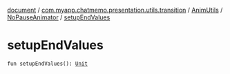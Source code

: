[document](../../../index.md) / [com.myapp.chatmemo.presentation.utils.transition](../../index.md) / [AnimUtils](../index.md) / [NoPauseAnimator](index.md) / [setupEndValues](./setup-end-values.md)

# setupEndValues

`fun setupEndValues(): `[`Unit`](https://kotlinlang.org/api/latest/jvm/stdlib/kotlin/-unit/index.html)